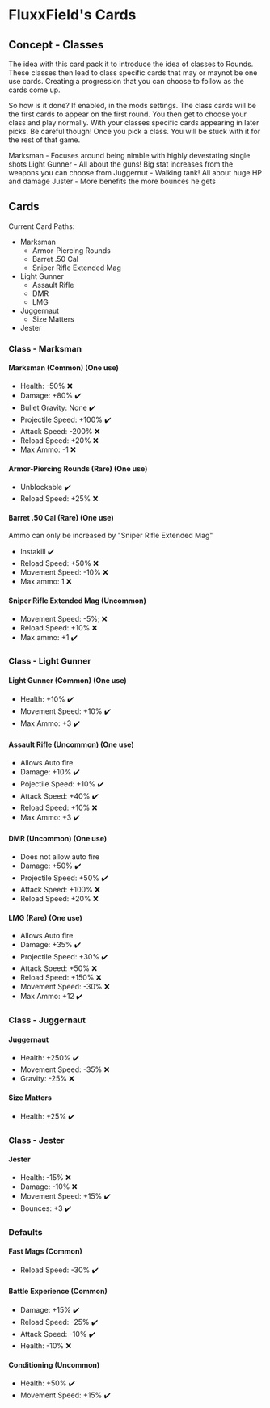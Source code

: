 # FluxxField's Cards

## Concept - Classes
The idea with this card pack it to introduce the idea of classes to Rounds. These classes then lead to class specific cards that may or maynot be one use cards. Creating a progression that you can choose to follow as the cards come up.

So how is it done? If enabled, in the mods settings. The class cards will be the first cards to appear on the first round. You then get to choose your class and play normally. With your classes specific cards appearing in later picks. Be careful though! Once you pick a class. You will be stuck with it for the rest of that game.

Marksman - Focuses around being nimble with highly devestating single shots
Light Gunner - All about the guns! Big stat increases from the weapons you can choose from
Juggernut - Walking tank! All about huge HP and damage
Juster - More benefits the more bounces he gets

## Cards
Current Card Paths:
- Marksman
  - Armor-Piercing Rounds
  - Barret .50 Cal
  - Sniper Rifle Extended Mag
- Light Gunner
  - Assault Rifle
  - DMR
  - LMG
- Juggernaut
  - Size Matters
- Jester

### Class - Marksman
#### Marksman (Common) (One use)
- Health:           -50%  ❌
- Damage:           +80%  ✔️
- Bullet Gravity:   None  ✔️
- Projectile Speed: +100% ✔️
- Attack Speed:     -200% ❌
- Reload Speed:     +20%  ❌
- Max Ammo:         -1    ❌

#### Armor-Piercing Rounds (Rare) (One use)
- Unblockable        ✔️
- Reload Speed: +25% ❌

#### Barret .50 Cal (Rare) (One use)
Ammo can only be increased by "Sniper Rifle Extended Mag"
- Instakill            ✔️
- Reload Speed:   +50% ❌
- Movement Speed: -10% ❌
- Max ammo:     1      ❌
 
#### Sniper Rifle Extended Mag (Uncommon)
- Movement Speed: -5%; ❌
- Reload Speed:   +10% ❌
- Max ammo:       +1   ✔️

### Class - Light Gunner
#### Light Gunner (Common) (One use)
- Health:         +10% ✔️
- Movement Speed: +10% ✔️
- Max Ammo:       +3   ✔️

#### Assault Rifle (Uncommon) (One use)
- Allows Auto fire
- Damage:          +10% ✔️
- Pojectile Speed: +10% ✔️
- Attack Speed:    +40% ✔️
- Reload Speed:    +10% ❌
- Max Ammo:        +3   ✔️

#### DMR (Uncommon) (One use)
- Does not allow auto fire
- Damage:           +50%  ✔️
- Projectile Speed: +50%  ✔️
- Attack Speed:     +100% ❌
- Reload Speed:     +20%  ❌

#### LMG (Rare) (One use)
- Allows Auto fire
- Damage:           +35%  ✔️
- Projectile Speed: +30%  ✔️
- Attack Speed:     +50%  ❌
- Reload Speed:     +150% ❌
- Movement Speed:   -30%  ❌
- Max Ammo:         +12   ✔️

### Class - Juggernaut
#### Juggernaut
- Health:         +250% ✔️
- Movement Speed: -35%  ❌
- Gravity:        -25%  ❌

#### Size Matters
- Health:         +25% ✔️

### Class - Jester
#### Jester
- Health:         -15% ❌
- Damage:         -10% ❌
- Movement Speed: +15% ✔️
- Bounces:        +3   ✔️

### Defaults
#### Fast Mags (Common)
- Reload Speed: -30% ✔️

#### Battle Experience (Common)
- Damage:       +15% ✔️
- Reload Speed: -25% ✔️
- Attack Speed: -10% ✔️
- Health:       -10% ❌

#### Conditioning (Uncommon)
- Health:         +50% ✔️
- Movement Speed: +15% ✔️
